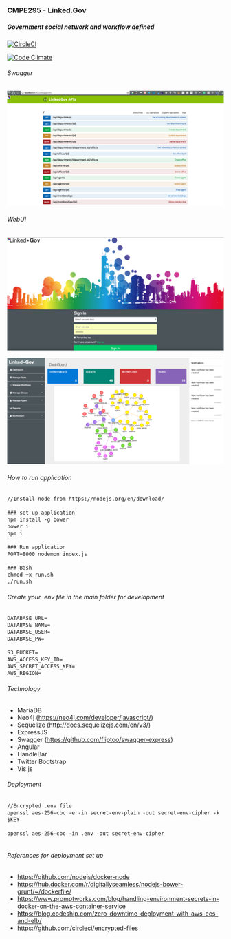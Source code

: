 ### CMPE295 - Linked.Gov

##### Government social network and workflow defined

[![CircleCI](https://circleci.com/gh/lelea2/CMPE295.svg?style=svg)](https://circleci.com/gh/lelea2/CMPE295)

[![Code Climate](https://codeclimate.com/github/lelea2/CMPE295/badges/gpa.svg)](https://codeclimate.com/github/lelea2/CMPE295)

###### Swagger

![alt tag](https://github.com/lelea2/CMPE295/blob/master/demo/swagger.png)

###### WebUI

![alt tag](https://github.com/lelea2/CMPE295/blob/master/demo/register.png)


![alt tag](https://github.com/lelea2/CMPE295/blob/master/demo/network.png)

###### How to run application

```
//Install node from https://nodejs.org/en/download/

### set up application
npm install -g bower
bower i
npm i

### Run application
PORT=8000 nodemon index.js

### Bash
chmod +x run.sh
./run.sh

```


###### Create your .env file in the main folder for development

```
DATABASE_URL=
DATABASE_NAME=
DATABASE_USER=
DATABASE_PW=

S3_BUCKET=
AWS_ACCESS_KEY_ID=
AWS_SECRET_ACCESS_KEY=
AWS_REGION=
```

###### Technology

* MariaDB
* Neo4j (https://neo4j.com/developer/javascript/)
* Sequelize (http://docs.sequelizejs.com/en/v3/)
* ExpressJS
* Swagger (https://github.com/fliptoo/swagger-express)
* Angular
* HandleBar
* Twitter Bootstrap
* Vis.js


###### Deployment

```
//Encrypted .env file
openssl aes-256-cbc -e -in secret-env-plain -out secret-env-cipher -k $KEY

openssl aes-256-cbc -in .env -out secret-env-cipher


```

###### References for deployment set up

* https://github.com/nodejs/docker-node
* https://hub.docker.com/r/digitallyseamless/nodejs-bower-grunt/~/dockerfile/
* https://www.promptworks.com/blog/handling-environment-secrets-in-docker-on-the-aws-container-service
* https://blog.codeship.com/zero-downtime-deployment-with-aws-ecs-and-elb/
* https://github.com/circleci/encrypted-files

